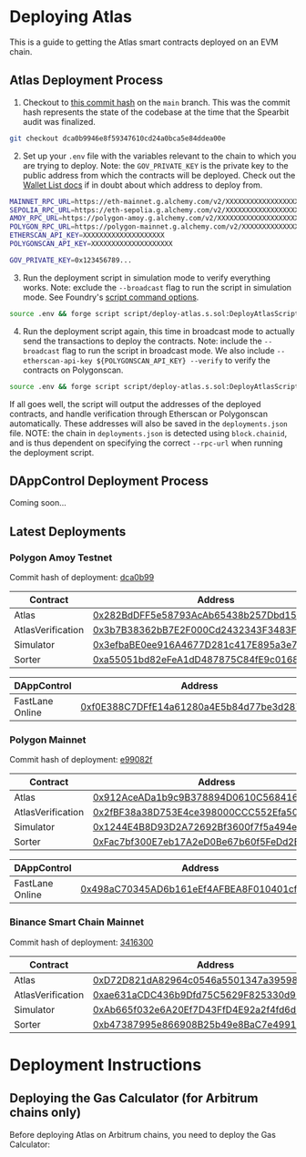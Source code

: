 # Deploying Atlas

This is a guide to getting the Atlas smart contracts deployed on an EVM chain.

## Atlas Deployment Process

1. Checkout to [this commit hash](https://github.com/FastLane-Labs/atlas/commit/dca0b9946e8f59347610cd24a0bca5e84ddea00e) on the `main` branch. This was the commit hash represents the state of the codebase at the time that the Spearbit audit was finalized.

```bash
git checkout dca0b9946e8f59347610cd24a0bca5e84ddea00e
```

2. Set up your `.env` file with the variables relevant to the chain to which you are trying to deploy. Note: the `GOV_PRIVATE_KEY` is the private key to the public address from which the contracts will be deployed. Check out the [Wallet List docs](https://github.com/FastLane-Labs/knowledge-base/blob/main/playbooks/wallets/wallet_list.md) if in doubt about which address to deploy from.

```bash
MAINNET_RPC_URL=https://eth-mainnet.g.alchemy.com/v2/XXXXXXXXXXXXXXXXXXXX
SEPOLIA_RPC_URL=https://eth-sepolia.g.alchemy.com/v2/XXXXXXXXXXXXXXXXXXXX
AMOY_RPC_URL=https://polygon-amoy.g.alchemy.com/v2/XXXXXXXXXXXXXXXXXXXX
POLYGON_RPC_URL=https://polygon-mainnet.g.alchemy.com/v2/XXXXXXXXXXXXXXXXXXXX
ETHERSCAN_API_KEY=XXXXXXXXXXXXXXXXXXXX
POLYGONSCAN_API_KEY=XXXXXXXXXXXXXXXXXXXX

GOV_PRIVATE_KEY=0x123456789...
```

3. Run the deployment script in simulation mode to verify everything works. Note: exclude the `--broadcast` flag to run the script in simulation mode. See Foundry's [script command options](https://book.getfoundry.sh/reference/cli/forge/script).

```bash
source .env && forge script script/deploy-atlas.s.sol:DeployAtlasScript --rpc-url ${POLYGON_RPC_URL} --legacy
```

4. Run the deployment script again, this time in broadcast mode to actually send the transactions to deploy the contracts. Note: include the `--broadcast` flag to run the script in broadcast mode. We also include `--etherscan-api-key ${POLYGONSCAN_API_KEY} --verify` to verify the contracts on Polygonscan.

```bash
source .env && forge script script/deploy-atlas.s.sol:DeployAtlasScript --rpc-url ${POLYGON_RPC_URL} --legacy --broadcast --etherscan-api-key ${POLYGONSCAN_API_KEY} --verify
```

If all goes well, the script will output the addresses of the deployed contracts, and handle verification through Etherscan or Polygonscan automatically. These addresses will also be saved in the `deployments.json` file. NOTE: the chain in `deployments.json` is detected using `block.chainid`, and is thus dependent on specifying the correct `--rpc-url` when running the deployment script.

## DAppControl Deployment Process

Coming soon...

## Latest Deployments


### Polygon Amoy Testnet

Commit hash of deployment: [dca0b99](https://github.com/FastLane-Labs/atlas/commit/dca0b9946e8f59347610cd24a0bca5e84ddea00e)

| Contract           | Address                                                                                                                       |
|--------------------|-------------------------------------------------------------------------------------------------------------------------------|
| Atlas              | [0x282BdDFF5e58793AcAb65438b257Dbd15A8745C9](https://amoy.polygonscan.com/address/0x282BdDFF5e58793AcAb65438b257Dbd15A8745C9) |
| AtlasVerification  | [0x3b7B38362bB7E2F000Cd2432343F3483F785F435](https://amoy.polygonscan.com/address/0x3b7B38362bB7E2F000Cd2432343F3483F785F435) |
| Simulator          | [0x3efbaBE0ee916A4677D281c417E895a3e7411Ac2](https://amoy.polygonscan.com/address/0x3efbaBE0ee916A4677D281c417E895a3e7411Ac2) |
| Sorter             | [0xa55051bd82eFeA1dD487875C84fE9c016859659B](https://amoy.polygonscan.com/address/0xa55051bd82eFeA1dD487875C84fE9c016859659B) |

| DAppControl        | Address                                                                                                                       |
|--------------------|-------------------------------------------------------------------------------------------------------------------------------|
| FastLane Online    | [0xf0E388C7DFfE14a61280a4E5b84d77be3d2875e3](https://amoy.polygonscan.com/address/0xf0E388C7DFfE14a61280a4E5b84d77be3d2875e3) |


### Polygon Mainnet

Commit hash of deployment: [e99082f](https://github.com/FastLane-Labs/atlas/pull/401/commits/e99082faf649927408072769a68e6b815cc20b63)

| Contract           | Address                                                                                                                       |
|--------------------|-------------------------------------------------------------------------------------------------------------------------------|
| Atlas              | [0x912AceADa1b9c9B378894D0610C5684167710FDD](https://polygonscan.com/address/0x912AceADa1b9c9B378894D0610C5684167710FDD)      |
| AtlasVerification  | [0x2fBF38a38D753E4ce398000CCC552Efa50702e1e](https://polygonscan.com/address/0x2fBF38a38D753E4ce398000CCC552Efa50702e1e)      |
| Simulator          | [0x1244E4B8D93D2A72692Bf3600f7f5a494e24895a](https://polygonscan.com/address/0x1244E4B8D93D2A72692Bf3600f7f5a494e24895a)      |
| Sorter             | [0xFac7bf300E7eb17A2eD0Be67b60f5FeDd2E28E90](https://polygonscan.com/address/0xFac7bf300E7eb17A2eD0Be67b60f5FeDd2E28E90)      |

| DAppControl        | Address                                                                                                                       |
|--------------------|-------------------------------------------------------------------------------------------------------------------------------|
| FastLane Online    | [0x498aC70345AD6b161eEf4AFBEA8F010401cfa780](https://polygonscan.com/address/0x498aC70345AD6b161eEf4AFBEA8F010401cfa780)      |


### Binance Smart Chain Mainnet

Commit hash of deployment: [3416300](https://github.com/FastLane-Labs/atlas/commit/3416300be0576f558b5f06c4aad095b9e76d1f3d)

| Contract           | Address                                                                                                                       |
|--------------------|-------------------------------------------------------------------------------------------------------------------------------|
| Atlas              | [0xD72D821dA82964c0546a5501347a3959808E072f](https://bscscan.com/address/0xD72D821dA82964c0546a5501347a3959808E072f)          |
| AtlasVerification  | [0xae631aCDC436b9Dfd75C5629F825330d91459445](https://bscscan.com/address/0xae631aCDC436b9Dfd75C5629F825330d91459445)          |
| Simulator          | [0xAb665f032e6A20Ef7D43FfD4E92a2f4fd6d5771e](https://bscscan.com/address/0xAb665f032e6A20Ef7D43FfD4E92a2f4fd6d5771e)          |
| Sorter             | [0xb47387995e866908B25b49e8BaC7e499170461A6](https://bscscan.com/address/0xb47387995e866908B25b49e8BaC7e499170461A6)          |

# Deployment Instructions

## Deploying the Gas Calculator (for Arbitrum chains only)

Before deploying Atlas on Arbitrum chains, you need to deploy the Gas Calculator:
